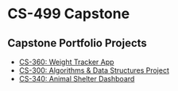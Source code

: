 # CS-499 Capstone

## Capstone Portfolio Projects

- [CS-360: Weight Tracker App](./cs360/)
- [CS-300: Algorithms & Data Structures Project](./cs300/)
- [CS-340: Animal Shelter Dashboard](./cs340/)
